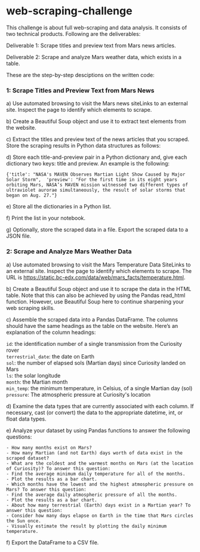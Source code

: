 # web-scraping-challenge

This challenge is about full web-scraping and data analysis. It consists of two technical products. Following are the deliverables:

Deliverable 1: Scrape titles and preview text from Mars news articles.

Deliverable 2: Scrape and analyze Mars weather data, which exists in a table.

These are the step-by-step desciptions on the written code:

### 1: Scrape Titles and Preview Text from Mars News

a) Use automated browsing to visit the Mars news siteLinks to an external site. Inspect the page to identify which elements to scrape.

b) Create a Beautiful Soup object and use it to extract text elements from the website.

c) Extract the titles and preview text of the news articles that you scraped. Store the scraping results in Python data structures as follows:

d) Store each title-and-preview pair in a Python dictionary and, give each dictionary two keys: title and preview. An example is the following:

`{'title': "NASA's MAVEN Observes Martian Light Show Caused by Major Solar Storm", 
 'preview': "For the first time in its eight years orbiting Mars, NASA’s MAVEN mission witnessed two different types of ultraviolet aurorae simultaneously, the result of solar storms that began on Aug. 27."}`

e) Store all the dictionaries in a Python list.

f) Print the list in your notebook.

g) Optionally, store the scraped data in a file. Export the scraped data to a JSON file.

### 2: Scrape and Analyze Mars Weather Data

a) Use automated browsing to visit the Mars Temperature Data SiteLinks to an external site. Inspect the page to identify which elements to scrape. The URL is https://static.bc-edx.com/data/web/mars_facts/temperature.html.

b) Create a Beautiful Soup object and use it to scrape the data in the HTML table. Note that this can also be achieved by using the Pandas read_html function. However, use Beautiful Soup here to continue sharpening your web scraping skills.

c) Assemble the scraped data into a Pandas DataFrame. The columns should have the same headings as the table on the website. Here’s an explanation of the column headings:

`id`: the identification number of a single transmission from the Curiosity rover <br>
`terrestrial_date`: the date on Earth <br>
`sol`: the number of elapsed sols (Martian days) since Curiosity landed on Mars <br>
`ls`: the solar longitude <br>
`month`: the Martian month <br>
`min_temp`: the minimum temperature, in Celsius, of a single Martian day (sol) <br>
`pressure`: The atmospheric pressure at Curiosity's location <br>

d) Examine the data types that are currently associated with each column. If necessary, cast (or convert) the data to the appropriate datetime, int, or float data types.

e) Analyze your dataset by using Pandas functions to answer the following questions:

	- How many months exist on Mars?
	- How many Martian (and not Earth) days worth of data exist in the scraped dataset?
	- What are the coldest and the warmest months on Mars (at the location of Curiosity)? To answer this question:
	- Find the average minimum daily temperature for all of the months.
	- Plot the results as a bar chart.
	- Which months have the lowest and the highest atmospheric pressure on Mars? To answer this question:
	- Find the average daily atmospheric pressure of all the months.
	- Plot the results as a bar chart.
	- About how many terrestrial (Earth) days exist in a Martian year? To answer this question:
	- Consider how many days elapse on Earth in the time that Mars circles the Sun once.
	- Visually estimate the result by plotting the daily minimum temperature.

f) Export the DataFrame to a CSV file.

